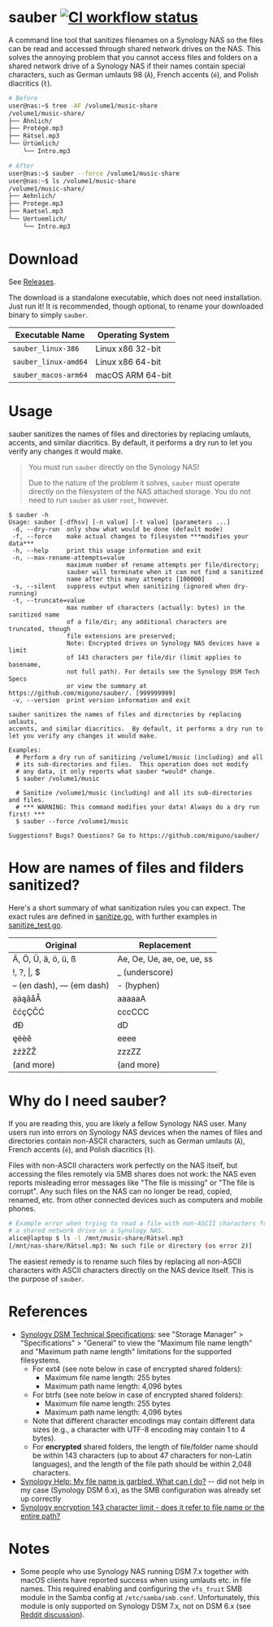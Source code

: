 # sauber [![CI workflow status](https://github.com/miguno/sauber/actions/workflows/ci.yml/badge.svg)](https://github.com/miguno/sauber/actions/workflows/ci.yml)

A command line tool that sanitizes filenames on a Synology NAS so the files can
be read and accessed through shared network drives on the NAS.  This solves the
annoying problem that you cannot access files and folders on a shared network
drive of a Synology NAS if their names contain special characters, such as
German umlauts 98 (`Ä`), French accents (`é`), and Polish diacritics (`ł`).

```sh
# Before
user@nas:~$ tree -AF /volume1/music-share
/volume1/music-share/
├── Ähnlich/
├── Protégé.mp3
├── Rätsel.mp3
└── Ürtümlich/
    └── Intro.mp3

# After
user@nas:~$ sauber --force /volume1/music-share
user@nas:~$ ls /volume1/music-share
/volume1/music-share/
├── Aehnlich/
├── Protege.mp3
├── Raetsel.mp3
└── Uertuemlich/
    └── Intro.mp3
```

# Download

See [Releases](https://github.com/miguno/sauber/releases).

The download is a standalone executable, which does not need installation.
Just run it! It is recommended, though optional, to rename your downloaded
binary to simply `sauber`.

| Executable Name               | Operating System     |
|-------------------------------|----------------------|
| `sauber_linux-386`            | Linux x86 32-bit     |
| `sauber_linux-amd64`          | Linux x86 64-bit     |
| `sauber_macos-arm64`          | macOS ARM 64-bit     |

# Usage

sauber sanitizes the names of files and directories by replacing umlauts,
accents, and similar diacritics.  By default, it performs a dry run to
let you verify any changes it would make.

> You must run `sauber` directly on the Synology NAS!
>
> Due to the nature of the problem it solves, `sauber` must operate directly on
> the filesystem of the NAS attached storage.  You do not need to run `sauber`
> as user `root`, however.

```
$ sauber -h
Usage: sauber [-dfhsv] [-n value] [-t value] [parameters ...]
 -d, --dry-run  only show what would be done (default mode)
 -f, --force    make actual changes to filesystem ***modifies your data***
 -h, --help     print this usage information and exit
 -n, --max-rename-attempts=value
                maximum number of rename attempts per file/directory;
                sauber will terminate when it can not find a sanitized
                name after this many attempts [100000]
 -s, --silent   suppress output when sanitizing (ignored when dry-running)
 -t, --truncate=value
                max number of characters (actually: bytes) in the sanitized name
                of a file/dir; any additional characters are truncated, though
                file extensions are preserved;
                Note: Encrypted drives on Synology NAS devices have a limit
                of 143 characters per file/dir (limit applies to basename,
                not full path). For details see the Synology DSM Tech Specs
                or view the summary at https://github.com/miguno/sauber/. [999999999]
 -v, --version  print version information and exit

sauber sanitizes the names of files and directories by replacing umlauts,
accents, and similar diacritics.  By default, it performs a dry run to
let you verify any changes it would make.

Examples:
  # Perform a dry run of sanitizing /volume1/music (including) and all
  # its sub-directories and files.  This operation does not modify
  # any data, it only reports what sauber *would* change.
  $ sauber /volume1/music

  # Sanitize /volume1/music (including) and all its sub-directories and files.
  # *** WARNING: This command modifies your data! Always do a dry run first! ***
  $ sauber --force /volume1/music

Suggestions? Bugs? Questions? Go to https://github.com/miguno/sauber/
```

# How are names of files and filders sanitized?

Here's a short summary of what sanitization rules you can expect. The exact
rules are defined in [sanitize.go](internal/pkg/sanitize.go), with further
examples in [sanitize_test.go](internal/pkg/sanitize_test.go).

| Original                      | Replacement                      |
|-------------------------------|----------------------------------|
| Ä, Ö, Ü, ä, ö, ü, ß           | Ae, Oe, Ue, ae, oe, ue, ss       |
| !, ?, \|, $                   | _ (underscore)                   |
| – (en dash), — (em dash)      | - (hyphen)                       |
| ạàąâåÅ                        | aaaaaA                           |
| čćçÇČĆ                        | cccCCC                           |
| đĐ                            | dD                               |
| ęéèê                          | eeee                             |
| żźžŻŽ                         | zzzZZ                            |
| (and more)                    | (and more)                       |

# Why do I need sauber?

If you are reading this, you are likely a fellow Synology NAS user.
Many users run into errors on Synology NAS devices when the names of files
and directories contain non-ASCII characters, such as German umlauts
(`Ä`), French accents (`é`), and Polish diacritics (`ł`).

Files with non-ASCII characters work perfectly on the NAS itself,
but accessing the files remotely via SMB shares does not work: the NAS even
reports misleading error messages like "The file is missing" or "The file is
corrupt".  Any such files on the NAS can no longer be read, copied, renamed,
etc. from other connected devices such as computers and mobile phones.

```sh
# Example error when trying to read a file with non-ASCII characters from
# a shared network drive on a Synology NAS.
alice@laptop $ ls -l /mnt/music-share/Rätsel.mp3
[/mnt/nas-share/Rätsel.mp3: No such file or directory (os error 2)]
```

The easiest remedy is to rename such files by replacing all non-ASCII
characters with ASCII characters directly on the NAS device itself.
This is the purpose of `sauber`.

# References

* [Synology DSM Technical Specifications](https://www.synology.com/en-global/dsm/7.0/software_spec/dsm):
  see "Storage Manager" > "Specifications" > "General" to view the
  "Maximum file name length" and "Maximum path name length" limitations
  for the supported filesystems.
    * For ext4 (see note below in case of encrypted shared folders):
        * Maximum file name length: 255 bytes
        * Maximum path name length: 4,096 bytes
    * For btrfs (see note below in case of encrypted shared folders):
        * Maximum file name length: 255 bytes
        * Maximum path name length: 4,096 bytes
    * Note that different character encodings may contain different data sizes
      (e.g., a character with UTF-8 encoding may contain 1 to 4 bytes).
    * For **encrypted** shared folders, the length of file/folder name should
      be within 143 characters (up to about 47 characters for non-Latin
      languages), and the length of the file path should be within 2,048
      characters.
* [Synology Help: My file name is garbled. What can I do?](https://kb.synology.com/en-global/DSM/tutorial/garbled_name_smb_FileStation)
  -- did not help in my case (Synology DSM 6.x), as the SMB configuration was
  already set up correctly
* [Synology encryption 143 character limit - does it refer to file name or the entire path?](https://www.reddit.com/r/synology/comments/m93gha/synology_encryption_143_character_limit_does_it/)

# Notes

* Some people who use Synology NAS running DSM 7.x together with macOS clients
  have reported success when using umlauts etc. in file names.  This required
  enabling and configuring the `vfs_fruit` SMB module in the Samba config
  at `/etc/samba/smb.conf`.  Unfortunately, this module is only supported on
  Synology DSM 7.x, not on DSM 6.x (see
  [Reddit discussion](https://www.reddit.com/r/synology/comments/p5bz8t/)).

